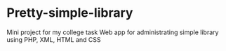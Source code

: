 # Pretty-simple-library
Mini project for my college task
Web app for administrating simple library using PHP, XML, HTML and CSS
